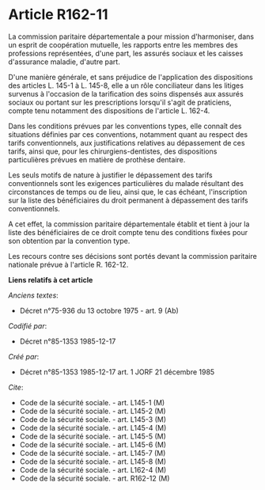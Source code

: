 # Article R162-11

La commission paritaire départementale a pour mission d'harmoniser, dans un esprit de coopération mutuelle, les rapports
entre les membres des professions représentées, d'une part, les assurés sociaux et les caisses d'assurance maladie, d'autre
part.

D'une manière générale, et sans préjudice de l'application des dispositions des articles L. 145-1 à L. 145-8, elle a un rôle
conciliateur dans les litiges survenus à l'occasion de la tarification des soins dispensés aux assurés sociaux ou portant sur
les prescriptions lorsqu'il s'agit de praticiens, compte tenu notamment des dispositions de l'article L. 162-4. 

Dans les conditions prévues par les conventions types, elle connaît des situations définies par ces conventions, notamment
quant au respect des tarifs conventionnels, aux justifications relatives au dépassement de ces tarifs, ainsi que, pour les
chirurgiens-dentistes, des dispositions particulières prévues en matière de prothèse dentaire. 

Les seuls motifs de nature à justifier le dépassement des tarifs conventionnels sont les exigences particulières du malade
résultant des circonstances de temps ou de lieu, ainsi que, le cas échéant, l'inscription sur la liste des bénéficiaires du
droit permanent à dépassement des tarifs conventionnels. 

A cet effet, la commission paritaire départementale établit et tient à jour la liste des bénéficiaires de ce droit compte
tenu des conditions fixées pour son obtention par la convention type. 

Les recours contre ses décisions sont portés devant la commission paritaire nationale prévue à l'article R. 162-12.

**Liens relatifs à cet article**

_Anciens textes_:

  - Décret n°75-936 du 13 octobre 1975 - art. 9 (Ab)

_Codifié par_:

  - Décret n°85-1353 1985-12-17

_Créé par_:

  - Décret n°85-1353 1985-12-17 art. 1 JORF 21 décembre 1985

_Cite_:

  - Code de la sécurité sociale. - art. L145-1 (M)
  - Code de la sécurité sociale. - art. L145-2 (M)
  - Code de la sécurité sociale. - art. L145-3 (M)
  - Code de la sécurité sociale. - art. L145-4 (M)
  - Code de la sécurité sociale. - art. L145-5 (M)
  - Code de la sécurité sociale. - art. L145-6 (M)
  - Code de la sécurité sociale. - art. L145-7 (M)
  - Code de la sécurité sociale. - art. L145-8 (M)
  - Code de la sécurité sociale. - art. L162-4 (M)
  - Code de la sécurité sociale. - art. R162-12 (M)
